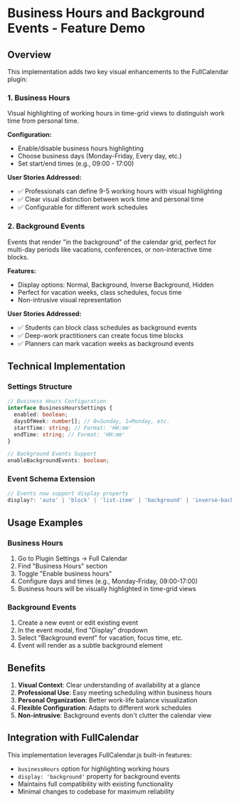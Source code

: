 # Business Hours and Background Events - Feature Demo

## Overview

This implementation adds two key visual enhancements to the FullCalendar plugin:

### 1. Business Hours
Visual highlighting of working hours in time-grid views to distinguish work time from personal time.

**Configuration:**
- Enable/disable business hours highlighting
- Choose business days (Monday-Friday, Every day, etc.)
- Set start/end times (e.g., 09:00 - 17:00)

**User Stories Addressed:**
- ✅ Professionals can define 9-5 working hours with visual highlighting
- ✅ Clear visual distinction between work time and personal time
- ✅ Configurable for different work schedules

### 2. Background Events
Events that render "in the background" of the calendar grid, perfect for multi-day periods like vacations, conferences, or non-interactive time blocks.

**Features:**
- Display options: Normal, Background, Inverse Background, Hidden
- Perfect for vacation weeks, class schedules, focus time
- Non-intrusive visual representation

**User Stories Addressed:**
- ✅ Students can block class schedules as background events
- ✅ Deep-work practitioners can create focus time blocks
- ✅ Planners can mark vacation weeks as background events

## Technical Implementation

### Settings Structure
```typescript
// Business Hours Configuration
interface BusinessHoursSettings {
  enabled: boolean;
  daysOfWeek: number[]; // 0=Sunday, 1=Monday, etc.
  startTime: string; // Format: 'HH:mm'
  endTime: string; // Format: 'HH:mm'
}

// Background Events Support
enableBackgroundEvents: boolean;
```

### Event Schema Extension
```typescript
// Events now support display property
display?: 'auto' | 'block' | 'list-item' | 'background' | 'inverse-background' | 'none'
```

## Usage Examples

### Business Hours
1. Go to Plugin Settings → Full Calendar
2. Find "Business Hours" section
3. Toggle "Enable business hours"
4. Configure days and times (e.g., Monday-Friday, 09:00-17:00)
5. Business hours will be visually highlighted in time-grid views

### Background Events
1. Create a new event or edit existing event
2. In the event modal, find "Display" dropdown
3. Select "Background event" for vacation, focus time, etc.
4. Event will render as a subtle background element

## Benefits

1. **Visual Context**: Clear understanding of availability at a glance
2. **Professional Use**: Easy meeting scheduling within business hours
3. **Personal Organization**: Better work-life balance visualization
4. **Flexible Configuration**: Adapts to different work schedules
5. **Non-intrusive**: Background events don't clutter the calendar view

## Integration with FullCalendar

This implementation leverages FullCalendar.js built-in features:
- `businessHours` option for highlighting working hours
- `display: 'background'` property for background events
- Maintains full compatibility with existing functionality
- Minimal changes to codebase for maximum reliability